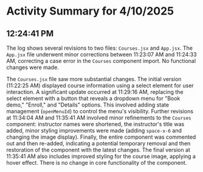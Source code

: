 # Activity Summary for 4/10/2025

## 12:24:41 PM
The log shows several revisions to two files: `Courses.jsx` and `App.jsx`.  The `App.jsx` file underwent minor corrections between 11:23:07 AM and 11:24:33 AM, correcting a case error in the `Courses` component import. No functional changes were made.


The `Courses.jsx` file saw more substantial changes. The initial version (11:22:25 AM) displayed course information using a select element for user interaction.  A significant update occurred at 11:29:16 AM, replacing the select element with a button that reveals a dropdown menu for "Book demo," "Enroll," and "Details" options.  This involved adding state management (`openMenuId`) to control the menu's visibility.   Further revisions at 11:34:04 AM and 11:35:41 AM involved minor refinements to the `Courses` component: instructor names were shortened, the instructor's title was added, minor styling improvements were made (adding `space-x-6` and changing the image display).  Finally, the entire component was commented out and then re-added, indicating a potential temporary removal and then restoration of the component with the latest changes.  The final version at 11:35:41 AM also includes improved styling for the course image, applying a hover effect.  There is no change in core functionality of the component.
